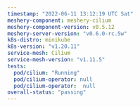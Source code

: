```yaml
---
timestamp: "2022-06-11 13:12:19 UTC Sat"
meshery-component: meshery-cilium
meshery-component-version: v0.5.12
meshery-server-version: "v0.6.0-rc.5w"
k8s-distro: minikube
k8s-version: "v1.20.11"
service-mesh: Cilium
service-mesh-version: "v1.11.5"
tests:
  pod/cilium: "Running"
  pod/cilium-operator: null
  pod/cilium-operator:  null
overall-status: "passing"
---
```


